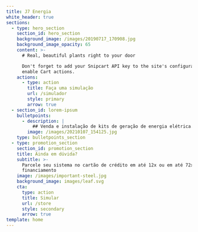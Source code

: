 ```yaml
---
title: J7 Energia
white_header: true
sections:
  - type: hero_section
    section_id: hero_section
    background_image: /images/20190717_170908.jpg
    background_image_opacity: 65
    content: >-
      # Real, beautiful plants right to your door

      Don't forget to add your Snipcart API key to the site's configuration to
      enable Cart actions.
    actions:
      - type: action
        title: Faça uma simulação
        url: /simulador
        style: primary
        arrow: true
  - section_id: lorem-ipsum
    bulletpoints:
      - description: |
          ## Venda e instalação de kits de geração de energia elétrica.
        image: /images/20210107_154125.jpg
    type: bulletpoints_section
  - type: promotion_section
    section_id: promotion_section
    title: Ainda em dúvida?
    subtitle: >-
      Parcele seu sistema no cartão de crédito em até 12x ou em até 72x via
      financiamento
    image: /images/important-steel.jpg
    background_image: images/leaf.svg
    cta:
      type: action
      title: Simular
      url: /store
      style: secondary
      arrow: true
template: home
---
```

